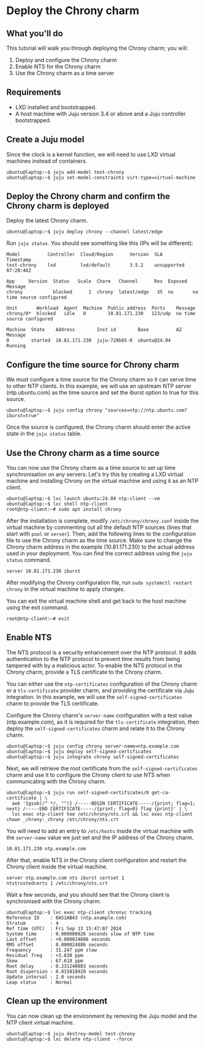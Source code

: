 # Deploy the Chrony charm

## What you'll do
This tutorial will walk you through deploying the Chrony charm; you will:
1. Deploy and configure the Chrony charm
2. Enable NTS for the Chrony charm
3. Use the Chrony charm as a time server

## Requirements
* LXD installed and bootstrapped.
* A host machine with Juju version 3.4 or above and a Juju controller bootstrapped.

## Create a Juju model
Since the clock is a kernel function, we will need to use LXD virtual machines
instead of containers.
```
ubuntu@laptop:~$ juju add-model test-chrony
ubuntu@laptop:~$ juju set-model-constraints virt-type=virtual-machine
```

## Deploy the Chrony charm and confirm the Chrony charm is deployed
Deploy the latest Chrony charm.
```
ubuntu@laptop:~$ juju deploy chrony --channel latest/edge
```
Run `juju status`. You should see something like this (IPs will be different):
```
Model          Controller  Cloud/Region      Version  SLA          Timestamp
test-chrony    lxd         lxd/default       3.5.2    unsupported  07:20:46Z

App     Version  Status   Scale  Charm   Channel      Rev  Exposed  Message
chrony           blocked      1  chrony  latest/edge   35  no       no time source configured

Unit       Workload  Agent  Machine  Public address  Ports    Message
chrony/0*  blocked   idle   0        10.81.171.230   123/udp  no time source configured

Machine  State    Address        Inst id        Base          AZ  Message
0        started  10.81.171.230  juju-728b65-0  ubuntu@24.04      Running
```

## Configure the time source for Chrony charm
We must configure a time source for the Chrony charm so it can serve time to 
other NTP clients.
In this example, we will use an upstream NTP server (ntp.ubuntu.com) 
as the time source and set the iburst option to true for this source.

```
ubuntu@laptop:~$ juju config chrony "sources=ntp://ntp.ubuntu.com?iburst=true"
```

Once the source is configured, the Chrony charm should enter the active state 
in the `juju status` table.

## Use the Chrony charm as a time source
You can now use the Chrony charm as a time source to set up time synchronisation
on any servers. 
Let's try this by creating a LXD virtual machine and installing Chrony on the 
virtual machine and using it as an NTP client.

```
ubuntu@laptop:~$ lxc launch ubuntu:24.04 ntp-client --vm
ubuntu@laptop:~$ lxc shell ntp-client
root@ntp-client:~# sudo apt install chrony
```

After the installation is complete, modify `/etc/chrony/chrony.conf` inside the
virtual machine by commenting out all the default NTP sources 
(lines that start with `pool` or `server`). 
Then, add the following lines to the configuration file to use the Chrony 
charm as the time source. 
Make sure to change the Chrony charm address in the example (10.81.171.230) 
to the actual address used in your deployment. 
You can find the correct address using the `juju status` command.

```
server 10.81.171.230 iburst
```

After modifying the Chrony configuration file, run `sudo systemctl restart chrony`
in the virtual machine to apply changes.

You can exit the virtual machine shell and get back to the host machine
using the exit command.

```
root@ntp-client:~# exit
```

<!-- vale Canonical.007-Headings-sentence-case = NO -->
## Enable NTS
<!-- vale Canonical.007-Headings-sentence-case = YES -->
The NTS protocol is a security enhancement over the NTP protocol. 
It adds authentication to the NTP protocol to prevent time results from being 
tampered with by a malicious actor. 
To enable the NTS protocol in the Chrony charm, provide a TLS certificate to 
the Chrony charm.

You can either use the `ntp-certificates` configuration of the Chrony charm 
or a `tls-certificate` provider charm, and providing the certificate via 
Juju integration.
In this example, we will use the `self-signed-certificates` charm to provide 
the TLS certificate. 

Configure the Chrony charm's `server-name` configuration with a test value 
(ntp.example.com), as it is required for the `tls-certificate` integration, 
then deploy the `self-signed-certificates` charm and relate it to the Chrony 
charm.

```
ubuntu@laptop:~$ juju config chrony server-name=ntp.example.com
ubuntu@laptop:~$ juju deploy self-signed-certificates
ubuntu@laptop:~$ juju integrate chrony self-signed-certificates
```

Next, we will retrieve the root certificate from the `self-signed-certificates`
charm and use it to configure the Chrony client to use NTS when communicating 
with the Chrony charm.


```
ubuntu@laptop:~$ juju run self-signed-certificates/0 get-ca-certificate | \
  awk '{gsub(/^ */, "")} /-----BEGIN CERTIFICATE-----/{print; flag=1; next} /-----END CERTIFICATE-----/{print; flag=0} flag {print}' | \
  lxc exec ntp-client tee /etc/chrony/nts.crt && lxc exec ntp-client chown _chrony:_chrony /etc/chrony/nts.crt
```

You will need to add an entry to `/etc/hosts` inside the virtual machine with 
the `server-name` value we just set and the IP address of the Chrony charm.

```
10.81.171.230 ntp.example.com
```

After that, enable NTS in the Chrony client configuration and restart the 
Chrony client inside the virtual machine.

```
server ntp.example.com nts iburst certset 1
ntstrustedcerts 1 /etc/chrony/nts.crt
```

Wait a few seconds, and you should see that the Chrony client is synchronised 
with the Chrony charm.

```
ubuntu@laptop:~$ lxc exec ntp-client chronyc tracking
Reference ID    : 0A51AB43 (ntp.example.com)
Stratum         : 4
Ref time (UTC)  : Fri Sep 13 15:47:07 2024
System time     : 0.000000026 seconds slow of NTP time
Last offset     : +0.000024886 seconds
RMS offset      : 0.000024886 seconds
Frequency       : 31.247 ppm slow
Residual freq   : +3.838 ppm
Skew            : 67.618 ppm
Root delay      : 0.231240883 seconds
Root dispersion : 0.015818920 seconds
Update interval : 2.0 seconds
Leap status     : Normal
```

## Clean up the environment
You can now clean up the environment by removing the Juju model and the NTP
client virtual machine.

```
ubuntu@laptop:~$ juju destroy-model test-chrony
ubuntu@laptop:~$ lxc delete ntp-client --force
```
